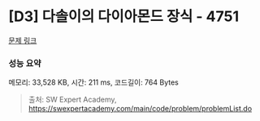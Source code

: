 # [D3] 다솔이의 다이아몬드 장식 - 4751 

[문제 링크](https://swexpertacademy.com/main/code/problem/problemDetail.do?contestProbId=AWSNw5jKzwMDFAUr) 

### 성능 요약

메모리: 33,528 KB, 시간: 211 ms, 코드길이: 764 Bytes



> 출처: SW Expert Academy, https://swexpertacademy.com/main/code/problem/problemList.do